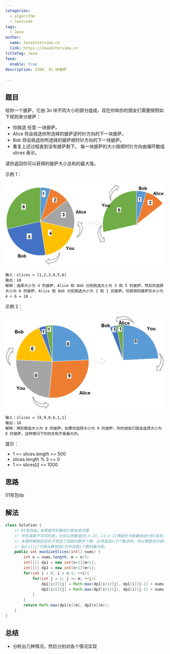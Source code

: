 ```yaml
---
categories:
  - algorithm
  - leetcode
tags:
  - Java
author: 
  name: JavaInterview.cn
  link: https://JavaInterview.cn
titleTag: Java
feed:
  enable: true
description: 1388. 3n 块披萨

---
```


## 题目
给你一个披萨，它由 3n 块不同大小的部分组成，现在你和你的朋友们需要按照如下规则来分披萨：

* 你挑选 任意 一块披萨。
* Alice 将会挑选你所选择的披萨逆时针方向的下一块披萨。
* Bob 将会挑选你所选择的披萨顺时针方向的下一块披萨。
* 重复上述过程直到没有披萨剩下。
每一块披萨的大小按顺时针方向由循环数组 slices 表示。

请你返回你可以获得的披萨大小总和的最大值。



示例 1：

![1388sample_3_1723.png](../../../media/pictures/leetcode/1388sample_3_1723.png)

    输入：slices = [1,2,3,4,5,6]
    输出：10
    解释：选择大小为 4 的披萨，Alice 和 Bob 分别挑选大小为 3 和 5 的披萨。然后你选择大小为 6 的披萨，Alice 和 Bob 分别挑选大小为 2 和 1 的披萨。你获得的披萨总大小为 4 + 6 = 10 。
示例 2：

![1388sample_4_1723.png](../../../media/pictures/leetcode/1388sample_4_1723.png)

    输入：slices = [8,9,8,6,1,1]
    输出：16
    解释：两轮都选大小为 8 的披萨。如果你选择大小为 9 的披萨，你的朋友们就会选择大小为 8 的披萨，这种情况下你的总和不是最大的。


提示：

* 1 <= slices.length <= 500
* slices.length % 3 == 0
* 1 <= slices[i] <= 1000


## 思路

01背包dp

## 解法
```java
class Solution {
    // 01背包dp,本质是环形数组打家劫舍问题
    // 环形首尾不可同时选，分别以原数组[0,n-2]、[1,n-1]两段作为新数组进行01背包，选出若干个不相邻的值，使得和最大。
    // 本题的解题区别在于规定了选取的数字个数，必须选出n/3个数求和，所以需要在打家劫舍问题基础上增加一维选取数量。
    // dp[i][j]代表从数组前i位中选取j个数的最大和。
    public int maxSizeSlices(int[] nums) {
        int n = nums.length, m = n/3;
        int[][] dp1 = new int[n+1][m+1];
        int[][] dp2 = new int[n+1][m+1];
        for(int i = 0; i < n-1; ++i){
            for(int j = 1; j <= m; ++j){
                dp1[i+2][j] = Math.max(dp1[i+1][j], dp1[i][j-1] + nums[i]);
                dp2[i+2][j] = Math.max(dp2[i+1][j], dp2[i][j-1] + nums[i+1]);
            }
        }
        return Math.max(dp1[n][m], dp2[n][m]);
    }
}

```

## 总结

- 分析出几种情况，然后分别对各个情况实现 
